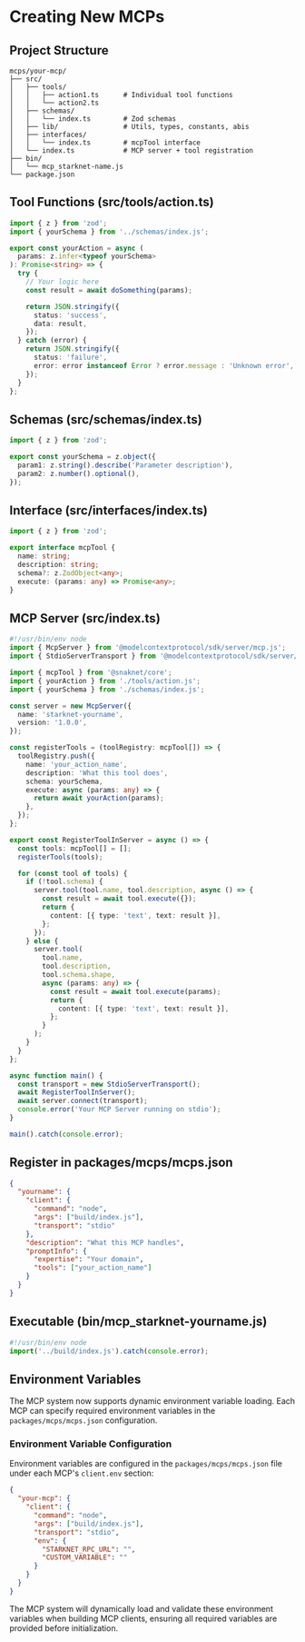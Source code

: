 # Creating New MCPs

## Project Structure

```
mcps/your-mcp/
├── src/
│   ├── tools/
│   │   ├── action1.ts      # Individual tool functions
│   │   └── action2.ts
│   ├── schemas/
│   │   └── index.ts        # Zod schemas
│   ├── lib/                # Utils, types, constants, abis
│   ├── interfaces/
│   │   └── index.ts        # mcpTool interface
│   └── index.ts            # MCP server + tool registration
├── bin/
│   └── mcp_starknet-name.js
└── package.json
```

## Tool Functions (src/tools/action.ts)

```typescript
import { z } from 'zod';
import { yourSchema } from '../schemas/index.js';

export const yourAction = async (
  params: z.infer<typeof yourSchema>
): Promise<string> => {
  try {
    // Your logic here
    const result = await doSomething(params);

    return JSON.stringify({
      status: 'success',
      data: result,
    });
  } catch (error) {
    return JSON.stringify({
      status: 'failure',
      error: error instanceof Error ? error.message : 'Unknown error',
    });
  }
};
```

## Schemas (src/schemas/index.ts)

```typescript
import { z } from 'zod';

export const yourSchema = z.object({
  param1: z.string().describe('Parameter description'),
  param2: z.number().optional(),
});
```

## Interface (src/interfaces/index.ts)

```typescript
import { z } from 'zod';

export interface mcpTool {
  name: string;
  description: string;
  schema?: z.ZodObject<any>;
  execute: (params: any) => Promise<any>;
}
```

## MCP Server (src/index.ts)

```typescript
#!/usr/bin/env node
import { McpServer } from '@modelcontextprotocol/sdk/server/mcp.js';
import { StdioServerTransport } from '@modelcontextprotocol/sdk/server/stdio.js';

import { mcpTool } from '@snaknet/core';
import { yourAction } from './tools/action.js';
import { yourSchema } from './schemas/index.js';

const server = new McpServer({
  name: 'starknet-yourname',
  version: '1.0.0',
});

const registerTools = (toolRegistry: mcpTool[]) => {
  toolRegistry.push({
    name: 'your_action_name',
    description: 'What this tool does',
    schema: yourSchema,
    execute: async (params: any) => {
      return await yourAction(params);
    },
  });
};

export const RegisterToolInServer = async () => {
  const tools: mcpTool[] = [];
  registerTools(tools);

  for (const tool of tools) {
    if (!tool.schema) {
      server.tool(tool.name, tool.description, async () => {
        const result = await tool.execute({});
        return {
          content: [{ type: 'text', text: result }],
        };
      });
    } else {
      server.tool(
        tool.name,
        tool.description,
        tool.schema.shape,
        async (params: any) => {
          const result = await tool.execute(params);
          return {
            content: [{ type: 'text', text: result }],
          };
        }
      );
    }
  }
};

async function main() {
  const transport = new StdioServerTransport();
  await RegisterToolInServer();
  await server.connect(transport);
  console.error('Your MCP Server running on stdio');
}

main().catch(console.error);
```

## Register in packages/mcps/mcps.json

```json
{
  "yourname": {
    "client": {
      "command": "node",
      "args": ["build/index.js"],
      "transport": "stdio"
    },
    "description": "What this MCP handles",
    "promptInfo": {
      "expertise": "Your domain",
      "tools": ["your_action_name"]
    }
  }
}
```

## Executable (bin/mcp_starknet-yourname.js)

```javascript
#!/usr/bin/env node
import('../build/index.js').catch(console.error);
```

## Environment Variables

The MCP system now supports dynamic environment variable loading. Each MCP can specify required environment variables in the `packages/mcps/mcps.json` configuration.

### Environment Variable Configuration

Environment variables are configured in the `packages/mcps/mcps.json` file under each MCP's `client.env` section:

```json
{
  "your-mcp": {
    "client": {
      "command": "node",
      "args": ["build/index.js"],
      "transport": "stdio",
      "env": {
        "STARKNET_RPC_URL": "",
        "CUSTOM_VARIABLE": ""
      }
    }
  }
}
```

The MCP system will dynamically load and validate these environment variables when building MCP clients, ensuring all required variables are provided before initialization.

